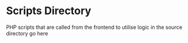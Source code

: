 # Scripts Directory

PHP scripts that are called from the frontend to utilise logic in the source directory go here 